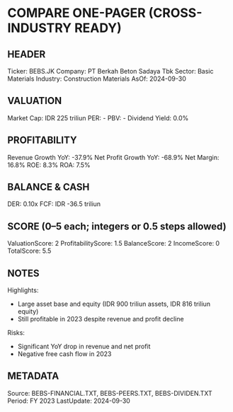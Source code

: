 # COMPARE ONE-PAGER (CROSS-INDUSTRY READY)

## HEADER
Ticker: BEBS.JK
Company: PT Berkah Beton Sadaya Tbk
Sector: Basic Materials
Industry: Construction Materials
AsOf: 2024-09-30

## VALUATION
Market Cap: IDR 225 triliun
PER: -
PBV: -
Dividend Yield: 0.0%

## PROFITABILITY
Revenue Growth YoY: -37.9%
Net Profit Growth YoY: -68.9%
Net Margin: 16.8%
ROE: 8.3%
ROA: 7.5%

## BALANCE & CASH
DER: 0.10x
FCF: IDR -36.5 triliun

## SCORE (0–5 each; integers or 0.5 steps allowed)
ValuationScore: 2
ProfitabilityScore: 1.5
BalanceScore: 2
IncomeScore: 0
TotalScore: 5.5

## NOTES
Highlights:
- Large asset base and equity (IDR 900 triliun assets, IDR 816 triliun equity)
- Still profitable in 2023 despite revenue and profit decline

Risks:
- Significant YoY drop in revenue and net profit
- Negative free cash flow in 2023

## METADATA
Source: BEBS-FINANCIAL.TXT, BEBS-PEERS.TXT, BEBS-DIVIDEN.TXT
Period: FY 2023
LastUpdate: 2024-09-30